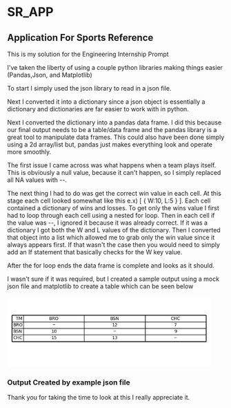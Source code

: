 # SR_APP
## Application For Sports Reference

This is my solution for the Engineering Internship Prompt

I've taken the liberty of using a couple python libraries making things easier (Pandas,Json, and Matplotlib)

To start I simply used the json library to read in a json file.

Next I converted it into a dictionary since a json object is essentially a dictionary and dictionaries are far easier to work with in python.

Next I converted the dictionary into a pandas data frame. I did this because our final output needs to be a table/data frame and the pandas library is a great tool
to manipulate data frames. This could also have been done simply using a 2d array/list but, pandas just makes everything look and operate more smoothly.

The first issue I came across was what happens when a team plays itself. This is obviously a null value, because it can't happen, so I simply replaced all NA values with --.

The next thing I had to do was get the correct win value in each cell. At this stage each cell looked somewhat like this e.x) [ { W:10, L:5 } ]. Each cell contained a dictionary of wins and losses. To get only the wins value I first had to loop through each cell using a nested for loop. Then in each cell if the value was --, I ignored it because it was already correct. If it was a dictionary I got both the W and L values of the dictionary. Then I converted that object into a list which allowed me to grab only the win value since it always appears first. If that wasn't the case then you would need to simply add an If statement that basically checks for the W key value.

After the for loop ends the data frame is complete and looks as it should.

I wasn't sure if it was required, but I created a sample output using a mock json file and matplotlib to create a table which can be seen below

![](Images/SR_output.jpg)
### Output Created by example json file

Thank you for taking the time to look at this I really appreciate it.
